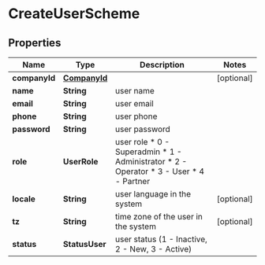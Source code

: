 

# CreateUserScheme


## Properties

| Name | Type | Description | Notes |
|------------ | ------------- | ------------- | -------------|
|**companyId** | [**CompanyId**](CompanyId.md) |  |  [optional] |
|**name** | **String** | user name |  |
|**email** | **String** | user email |  |
|**phone** | **String** | user phone |  |
|**password** | **String** | user password |  |
|**role** | **UserRole** | user role   * 0 - Superadmin     * 1 - Administrator     * 2 - Operator     * 3 - User     * 4 - Partner    |  |
|**locale** | **String** | user language in the system |  [optional] |
|**tz** | **String** | time zone of the user in the system |  [optional] |
|**status** | **StatusUser** | user status (1 - Inactive, 2 - New, 3 - Active) |  |



